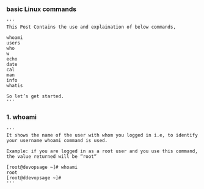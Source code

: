 ###  basic Linux commands 
    '''
    This Post Contains the use and explaination of below commands,

    whoami
    users
    who
    w
    echo
    date
    cal
    man
    info
    whatis

    So let’s get started.
    '''
    
    
###     1. whoami
    
    '''
    It shows the name of the user with whom you logged in i.e, to identify your username whoami command is used.
    
    Example: if you are logged in as a root user and you use this command, the value returned will be “root“

    [root@devopsage ~]# whoami
    root
    [root@ddevopsage ~]#
    '''